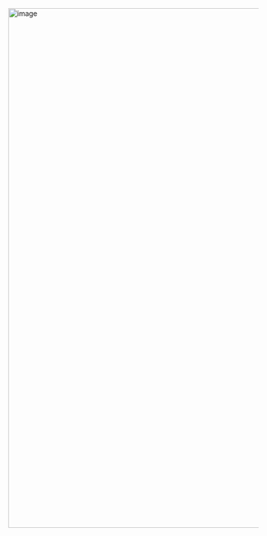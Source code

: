 <img width="797" height="1044" alt="image" src="https://github.com/user-attachments/assets/ac93494a-fcd2-4b04-a122-70def3733781" />
